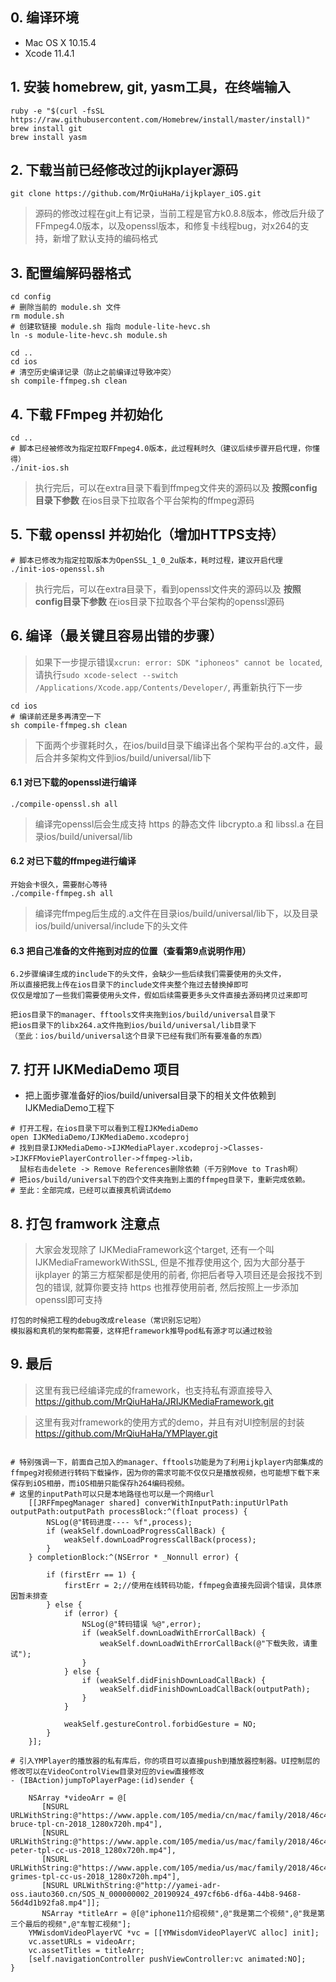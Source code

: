 
## 0. 编译环境

- Mac OS X 10.15.4
- Xcode 11.4.1

## 1. 安装 homebrew, git, yasm工具，在终端输入

```
ruby -e "$(curl -fsSL https://raw.githubusercontent.com/Homebrew/install/master/install)"
brew install git
brew install yasm
```

## 2. 下载当前已经修改过的ijkplayer源码

`git clone https://github.com/MrQiuHaHa/ijkplayer_iOS.git`
> 源码的修改过程在git上有记录，当前工程是官方k0.8.8版本，修改后升级了FFmpeg4.0版本，以及openssl版本，和修复卡线程bug，对x264的支持，新增了默认支持的编码格式

## 3. 配置编解码器格式 

```
cd config
# 删除当前的 module.sh 文件
rm module.sh
# 创建软链接 module.sh 指向 module-lite-hevc.sh
ln -s module-lite-hevc.sh module.sh

cd ..
cd ios
# 清空历史编译记录（防止之前编译过导致冲突）
sh compile-ffmpeg.sh clean
```

## 4. 下载 FFmpeg 并初始化

```
cd ..
# 脚本已经被修改为指定拉取FFmpeg4.0版本，此过程耗时久（建议后续步骤开启代理，你懂得）
./init-ios.sh
```
> 执行完后，可以在extra目录下看到ffmpeg文件夹的源码以及 **按照config目录下参数** 在ios目录下拉取各个平台架构的ffmpeg源码

## 5. 下载 openssl 并初始化（增加HTTPS支持）

```
# 脚本已修改为指定拉取版本为OpenSSL_1_0_2u版本，耗时过程，建议开启代理
./init-ios-openssl.sh
```
> 执行完后，可以在extra目录下，看到openssl文件夹的源码以及 **按照config目录下参数** 在ios目录下拉取各个平台架构的openssl源码

## 6. 编译（最关键且容易出错的步骤）
> 如果下一步提示错误`xcrun: error: SDK "iphoneos" cannot be located`, 请执行`sudo xcode-select --switch /Applications/Xcode.app/Contents/Developer/`, 再重新执行下一步

```
cd ios
# 编译前还是多再清空一下
sh compile-ffmpeg.sh clean
```


> 下面两个步骤耗时久，在ios/build目录下编译出各个架构平台的.a文件，最后合并多架构文件到ios/build/universal/lib下

#### 6.1 对已下载的openssl进行编译

```
./compile-openssl.sh all
```

> 编译完openssl后会生成支持 https 的静态文件 libcrypto.a 和 libssl.a 在目录ios/build/universal/lib

#### 6.2 对已下载的ffmpeg进行编译

```
开始会卡很久，需要耐心等待
./compile-ffmpeg.sh all
```

> 编译完ffmpeg后生成的.a文件在目录ios/build/universal/lib下，以及目录ios/build/universal/include下的头文件

#### 6.3 把自己准备的文件拖到对应的位置（查看第9点说明作用）

```
6.2步骤编译生成的include下的头文件，会缺少一些后续我们需要使用的头文件，
所以直接把我上传在ios目录下的include文件夹整个拖过去替换掉即可
仅仅是增加了一些我们需要使用头文件，假如后续需要更多头文件直接去源码拷贝过来即可
```

```
把ios目录下的manager、fftools文件夹拖到ios/build/universal目录下
把ios目录下的libx264.a文件拖到ios/build/universal/lib目录下
（至此：ios/build/universal这个目录下已经有我们所有要准备的东西）
```

## 7. 打开 IJKMediaDemo 项目

- 把上面步骤准备好的ios/build/universal目录下的相关文件依赖到IJKMediaDemo工程下
```
# 打开工程，在ios目录下可以看到工程IJKMediaDemo
open IJKMediaDemo/IJKMediaDemo.xcodeproj
# 找到目录IJKMediaDemo->IJKMediaPlayer.xcodeproj->Classes->IJKFFMoviePlayerController->ffmpeg->lib，
  鼠标右击delete -> Remove References删除依赖（千万别Move to Trash啊）
# 把ios/build/universal下的四个文件夹拖到上面的ffmpeg目录下，重新完成依赖。
# 至此：全部完成，已经可以直接真机调试demo
```

## 8. 打包 framwork 注意点
> 大家会发现除了 IJKMediaFramework这个target, 还有一个叫 IJKMediaFrameworkWithSSL, 但是不推荐使用这个, 因为大部分基于 ijkplayer 的第三方框架都是使用的前者, 你把后者导入项目还是会报找不到包的错误, 就算你要支持 https 也推荐使用前者, 然后按照上一步添加 openssl即可支持

```
打包的时候把工程的debug改成release（常识别忘记啦）
模拟器和真机的架构都需要，这样把framework推导pod私有源才可以通过校验
```

## 9. 最后

> 这里有我已经编译完成的framework，也支持私有源直接导入
https://github.com/MrQiuHaHa/JRIJKMediaFramework.git

> 这里有我对framework的使用方式的demo，并且有对UI控制层的封装
https://github.com/MrQiuHaHa/YMPlayer.git

```

# 特别强调一下，前面自己加入的manager、fftools功能是为了利用ijkplayer内部集成的ffmpeg对视频进行转码下载操作，因为你的需求可能不仅仅只是播放视频，也可能想下载下来保存到iOS相册，而iOS相册只能保存h264编码视频。
# 这里的inputPath可以只是本地路径也可以是一个网络url
    [[JRFFmpegManager shared] converWithInputPath:inputUrlPath outputPath:outputPath processBlock:^(float process) {
        NSLog(@"转码进度---- %f",process);
        if (weakSelf.downLoadProgressCallBack) {
            weakSelf.downLoadProgressCallBack(process);
        }
    } completionBlock:^(NSError * _Nonnull error) {
        
        if (firstErr == 1) {
            firstErr = 2;//使用在线转码功能，ffmpeg会直接先回调个错误，具体原因暂未排查
        } else {
            if (error) {
                NSLog(@"转码错误 %@",error);
                if (weakSelf.downLoadWithErrorCallBack) {
                    weakSelf.downLoadWithErrorCallBack(@"下载失败，请重试");
                }
            } else {
                if (weakSelf.didFinishDownLoadCallBack) {
                    weakSelf.didFinishDownLoadCallBack(outputPath);
                }
            }
            
            weakSelf.gestureControl.forbidGesture = NO;
        }
    }];
```

```
# 引入YMPlayer的播放器的私有库后，你的项目可以直接push到播放器控制器。UI控制层的修改可以在VideoControlView目录对应的view直接修改
- (IBAction)jumpToPlayerPage:(id)sender {
    
    NSArray *videoArr = @[
       [NSURL URLWithString:@"https://www.apple.com/105/media/cn/mac/family/2018/46c4b917_abfd_45a3_9b51_4e3054191797/films/bruce/mac-bruce-tpl-cn-2018_1280x720h.mp4"],
       [NSURL URLWithString:@"https://www.apple.com/105/media/us/mac/family/2018/46c4b917_abfd_45a3_9b51_4e3054191797/films/peter/mac-peter-tpl-cc-us-2018_1280x720h.mp4"],
       [NSURL URLWithString:@"https://www.apple.com/105/media/us/mac/family/2018/46c4b917_abfd_45a3_9b51_4e3054191797/films/grimes/mac-grimes-tpl-cc-us-2018_1280x720h.mp4"],
       [NSURL URLWithString:@"http://yamei-adr-oss.iauto360.cn/SOS_N_000000002_20190924_497cf6b6-df6a-44b8-9468-56d4d1b92fa8.mp4"]];
       NSArray *titleArr = @[@"iphone11介绍视频",@"我是第二个视频",@"我是第三个最后的视频",@"车智汇视频"];
    YMWisdomVideoPlayerVC *vc = [[YMWisdomVideoPlayerVC alloc] init];
    vc.assetURLs = videoArr;
    vc.assetTitles = titleArr;
    [self.navigationController pushViewController:vc animated:NO];
}
```
